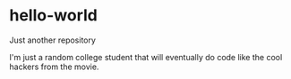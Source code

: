 # hello-world
Just another repository

I'm  just a random college student that will eventually do code like the cool hackers from the movie.
